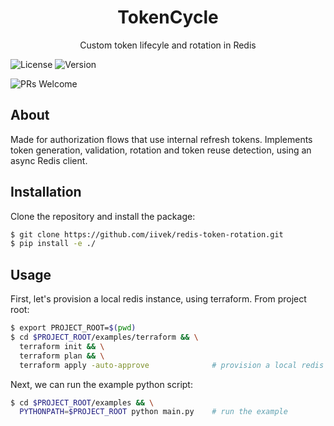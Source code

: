 <!-- Add your project logo or banner -->

[//]: # (<p align="center">)
[//]: # (  <img src="https://your-image-url.com/your-logo.png" alt="Project Logo" width="400">)
[//]: # (</p>)

<!-- Add your project name and tagline -->
<h1 align="center">TokenCycle</h1>
<p align="center">Custom token lifecyle and rotation in Redis

<!-- Add badges, such as build status or version badges -->
<p align="center">

[//]: # (  <img src="https://img.shields.io/travis/username/repo.svg" alt="Build Status">)
  <img src="https://img.shields.io/badge/license-MIT-blue.svg" alt="License">
  <img src="https://img.shields.io/badge/version-0.1-green.svg" alt="Version">

[//]: # (  <img src="https://img.shields.io/npm/dm/package.svg" alt="Downloads">)
  <img src="https://img.shields.io/badge/PRs-welcome-brightgreen.svg" alt="PRs Welcome">

[//]: # (  <img src="https://img.shields.io/github/contributors/username/repo.svg" alt="Contributors">)
</p>

<!-- Describe your key features -->
## About

Made for authorization flows that use internal refresh tokens. Implements token generation, validation, rotation and token reuse detection, using an async Redis client. 

<!-- Provide instructions on how to install and run your project -->
## Installation

Clone the repository and install the package:
```bash
$ git clone https://github.com/iivek/redis-token-rotation.git
$ pip install -e ./
```

<!-- Provide examples or instructions on how to use your project -->
## Usage
First, let's provision a local redis instance, using terraform. From project root:

```bash
$ export PROJECT_ROOT=$(pwd)
$ cd $PROJECT_ROOT/examples/terraform && \
  terraform init && \
  terraform plan && \
  terraform apply -auto-approve              # provision a local redis instance
```

Next, we can run the example python script:
```bash
$ cd $PROJECT_ROOT/examples && \
  PYTHONPATH=$PROJECT_ROOT python main.py    # run the example
```
